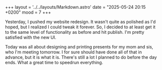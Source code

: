 +++
layout = '../../layouts/Markdown.astro'
date = "2025-05-24 20:15 +0200"
mood = 7
+++

Yesterday, I pushed my website redesign. It wasn't quite as polished as I'd hoped, but I realized I could tweak it forever. So, I decided to at least get it to the same level of functionality as before and hit publish. I'm pretty satisfied with the new UI.

Today was all about designing and printing presents for my mom and sis, who I'm meeting tomorrow. I for sure should have done all of that in advance, but it is what it is. There's still a lot I planned to do before the day ends. What a great time to speedrun everything.
